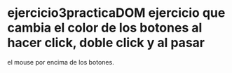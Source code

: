 # ejercicio3practicaDOM ejercicio que cambia el color de los botones al hacer click, doble click y al pasar
el mouse por encima de los botones.
